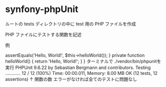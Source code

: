 # synfony-phpUnit

ルートの tests ディレクトリの中に test 用の PHP ファイルを作成

PHP ファイルにテストする関数を記述

例

<?php

use PHPUnit\Framework\TestCase;

class HelloWorldTest extends TestCase
{
    public function testHelloWorld()
    {
        $this->assertEquals('Hello, World!', $this->helloWorld());
    }

    private function helloWorld()
    {
        return 'Hello, World!';
    }
}


ターミナルで
./vendor/bin/phpunitを実行

PHPUnit 9.6.22 by Sebastian Bergmann and contributors.

Testing 
............                                                      12 / 12 (100%)

Time: 00:00.011, Memory: 8.00 MB

OK (12 tests, 12 assertions)
↑ 関数の数

エラーがなければ全てのテストに問題なし
